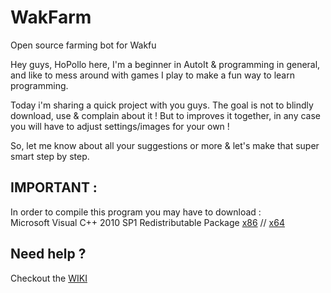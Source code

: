 # WakFarm
Open source farming bot for Wakfu

Hey guys, 
HoPollo here, I'm a beginner in AutoIt & programming in general,
and like to mess around with games I play to make a fun way to learn programming.

Today i'm sharing a quick project with you guys. 
The goal is not to blindly download, use & complain about it ! 
But to improves it together, in any case you will have to adjust settings/images for your own !

So, let me know about all your suggestions or more & let's make that super smart step by step.

## IMPORTANT : 
In order to compile this program you may have to download :  
Microsoft Visual C++ 2010 SP1 Redistributable Package [x86](https://www.microsoft.com/en-us/download/details.aspx?id=8328) // [x64](https://www.microsoft.com/en-us/download/details.aspx?id=13523)  

## Need help ?

Checkout the [WIKI](https://github.com/hopollo/Wakfarm/wiki)  
